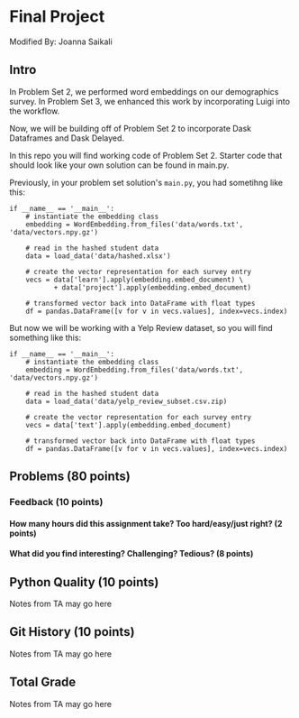 # Final Project
Modified By: Joanna Saikali  

## Intro

In Problem Set 2, we performed word embeddings on our demographics survey. In Problem Set 3, we enhanced this work by incorporating Luigi into the workflow.

Now, we will be building off of Problem Set 2 to incorporate Dask Dataframes and Dask Delayed.

In this repo you will find working code of Problem Set 2. Starter code that should look like your own solution can be found in main.py.

Previously, in your problem set solution's `main.py`, you had sometihng like this:
```
if __name__ == '__main__':
    # instantiate the embedding class
    embedding = WordEmbedding.from_files('data/words.txt', 'data/vectors.npy.gz')

    # read in the hashed student data
    data = load_data('data/hashed.xlsx')

    # create the vector representation for each survey entry
    vecs = data['learn'].apply(embedding.embed_document) \
           + data['project'].apply(embedding.embed_document)

    # transformed vector back into DataFrame with float types
    df = pandas.DataFrame([v for v in vecs.values], index=vecs.index)
```

But now we will be working with a Yelp Review dataset, so you will find something like this:
```
if __name__ == '__main__':
    # instantiate the embedding class
    embedding = WordEmbedding.from_files('data/words.txt', 'data/vectors.npy.gz')

    # read in the hashed student data
    data = load_data('data/yelp_review_subset.csv.zip)
                     
    # create the vector representation for each survey entry
    vecs = data['text'].apply(embedding.embed_document) 

    # transformed vector back into DataFrame with float types
    df = pandas.DataFrame([v for v in vecs.values], index=vecs.index)
```

## Problems (80 points)


### Feedback (10 points)

#### How many hours did this assignment take?  Too hard/easy/just right? (2 points)

#### What did you find interesting? Challenging? Tedious? (8 points)


## Python Quality (10 points)
Notes from TA may go here

## Git History (10 points)
Notes from TA may go here

## Total Grade
Notes from TA may go here
